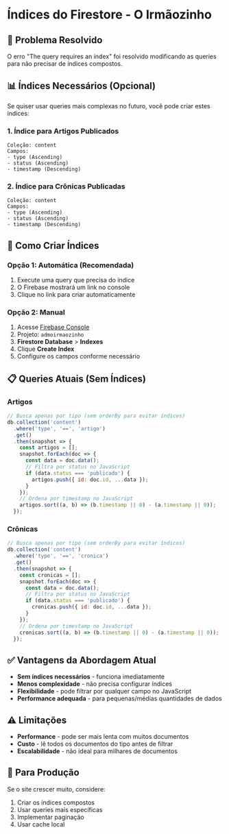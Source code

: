 # Índices do Firestore - O Irmãozinho

## 🚨 Problema Resolvido

O erro "The query requires an index" foi resolvido modificando as queries para não precisar de índices compostos.

## 📊 Índices Necessários (Opcional)

Se quiser usar queries mais complexas no futuro, você pode criar estes índices:

### 1. Índice para Artigos Publicados
```
Coleção: content
Campos:
- type (Ascending)
- status (Ascending) 
- timestamp (Descending)
```

### 2. Índice para Crônicas Publicadas
```
Coleção: content
Campos:
- type (Ascending)
- status (Ascending)
- timestamp (Descending)
```

## 🔧 Como Criar Índices

### Opção 1: Automática (Recomendada)
1. Execute uma query que precisa do índice
2. O Firebase mostrará um link no console
3. Clique no link para criar automaticamente

### Opção 2: Manual
1. Acesse [Firebase Console](https://console.firebase.google.com/)
2. Projeto: `admoirmaozinho`
3. **Firestore Database** > **Indexes**
4. Clique **Create Index**
5. Configure os campos conforme necessário

## 📋 Queries Atuais (Sem Índices)

### Artigos
```javascript
// Busca apenas por tipo (sem orderBy para evitar índices)
db.collection('content')
  .where('type', '==', 'artigo')
  .get()
  .then(snapshot => {
    const artigos = [];
    snapshot.forEach(doc => {
      const data = doc.data();
      // Filtra por status no JavaScript
      if (data.status === 'publicado') {
        artigos.push({ id: doc.id, ...data });
      }
    });
    // Ordena por timestamp no JavaScript
    artigos.sort((a, b) => (b.timestamp || 0) - (a.timestamp || 0));
  });
```

### Crônicas
```javascript
// Busca apenas por tipo (sem orderBy para evitar índices)
db.collection('content')
  .where('type', '==', 'cronica')
  .get()
  .then(snapshot => {
    const cronicas = [];
    snapshot.forEach(doc => {
      const data = doc.data();
      // Filtra por status no JavaScript
      if (data.status === 'publicado') {
        cronicas.push({ id: doc.id, ...data });
      }
    });
    // Ordena por timestamp no JavaScript
    cronicas.sort((a, b) => (b.timestamp || 0) - (a.timestamp || 0));
  });
```

## ✅ Vantagens da Abordagem Atual

- **Sem índices necessários** - funciona imediatamente
- **Menos complexidade** - não precisa configurar índices
- **Flexibilidade** - pode filtrar por qualquer campo no JavaScript
- **Performance adequada** - para pequenas/médias quantidades de dados

## ⚠️ Limitações

- **Performance** - pode ser mais lenta com muitos documentos
- **Custo** - lê todos os documentos do tipo antes de filtrar
- **Escalabilidade** - não ideal para milhares de documentos

## 🚀 Para Produção

Se o site crescer muito, considere:
1. Criar os índices compostos
2. Usar queries mais específicas
3. Implementar paginação
4. Usar cache local
